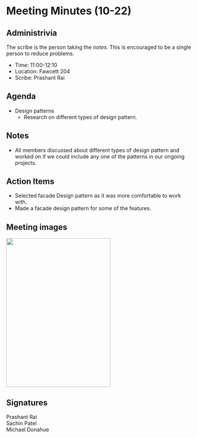 
# Meeting Minutes (10-22)

## Administrivia
The scribe is the person taking the _notes_. This is encouraged to be a single person to reduce problems.
* Time: 11:00-12:10
* Location: Fawcett 204
* Scribe: Prashant Rai

## Agenda
* Design patterns
  * Research on different types of design pattern.

## Notes
* All members discussed about different types of design pattern and worked on if we could include any one of the patterns in our ongoing projects.


## Action Items
* Selected facade Design pattern as it was more comfortable to work with.
* Made a facade design pattern for some of the features.

## Meeting images
<img src="./Images/IMG_0110.jpg" width=280 height=400>

## Signatures
Prashant Rai  
Sachin Patel  
Michael Donahue
